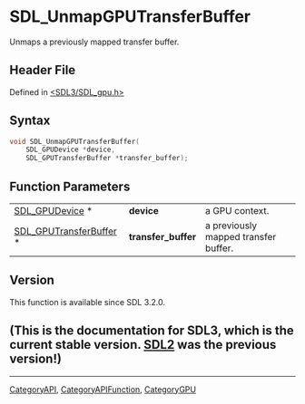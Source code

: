 # SDL_UnmapGPUTransferBuffer

Unmaps a previously mapped transfer buffer.

## Header File

Defined in [<SDL3/SDL_gpu.h>](https://github.com/libsdl-org/SDL/blob/main/include/SDL3/SDL_gpu.h)

## Syntax

```c
void SDL_UnmapGPUTransferBuffer(
    SDL_GPUDevice *device,
    SDL_GPUTransferBuffer *transfer_buffer);
```

## Function Parameters

|                                                  |                     |                                      |
| ------------------------------------------------ | ------------------- | ------------------------------------ |
| [SDL_GPUDevice](SDL_GPUDevice) *                 | **device**          | a GPU context.                       |
| [SDL_GPUTransferBuffer](SDL_GPUTransferBuffer) * | **transfer_buffer** | a previously mapped transfer buffer. |

## Version

This function is available since SDL 3.2.0.

## (This is the documentation for SDL3, which is the current stable version. [SDL2](https://wiki.libsdl.org/SDL2/) was the previous version!)



----
[CategoryAPI](CategoryAPI), [CategoryAPIFunction](CategoryAPIFunction), [CategoryGPU](CategoryGPU)

